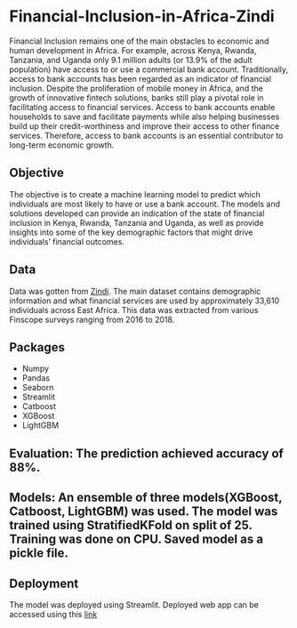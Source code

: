 # Financial-Inclusion-in-Africa-Zindi 
Financial Inclusion remains one of the main obstacles to economic and human development in Africa. For example, across Kenya, Rwanda, Tanzania, and Uganda only 9.1 million adults (or 13.9% of the adult population) have access to or use a commercial bank account.
Traditionally, access to bank accounts has been regarded as an indicator of financial inclusion. Despite the proliferation of mobile money in Africa, and the growth of innovative fintech solutions, banks still play a pivotal role in facilitating access to financial services. Access to bank accounts enable households to save and facilitate payments while also helping businesses build up their credit-worthiness and improve their access to other finance services. Therefore, access to bank accounts is an essential contributor to long-term economic growth.

## Objective
The objective is to create a machine learning model to predict which individuals are most likely to have or use a bank account. The models and solutions developed can provide an indication of the state of financial inclusion in Kenya, Rwanda, Tanzania and Uganda, as well as provide insights into some of the key demographic factors that might drive individuals’ financial outcomes.

## Data
Data was gotten from [Zindi](https://zindi.africa/competitions/financial-inclusion-in-africa/data). The main dataset contains demographic information and what financial services are used by approximately 33,610 individuals across East Africa. This data was extracted from various Finscope surveys ranging from 2016 to 2018.

## Packages
- Numpy
- Pandas
- Seaborn
- Streamlit
- Catboost
- XGBoost
- LightGBM


## Evaluation: The prediction achieved accuracy of 88%.

## Models: An ensemble of three models(XGBoost, Catboost, LightGBM) was used. The model was trained using StratifiedKFold on split of 25. Training was done on CPU. Saved model as a pickle file.

## Deployment
The model was deployed using Streamlit. Deployed web app can be accessed using this [link]()
